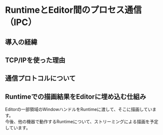 # RuntimeとEditor間のプロセス通信（IPC）

## 導入の経緯

## TCP/IPを使った理由

## 通信プロトコルについて


## Runtimeでの描画結果をEditorに埋め込む仕組み
Editorの一部領域のWindowハンドルをRuntimeに渡して、そこに描画しています。  
今後、他の機器で動作するRuntimeについて、ストリーミングによる描画を予定しています。  
